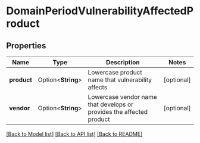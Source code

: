 # DomainPeriodVulnerabilityAffectedProduct

## Properties

Name | Type | Description | Notes
------------ | ------------- | ------------- | -------------
**product** | Option<**String**> | Lowercase product name that vulnerability affects | [optional]
**vendor** | Option<**String**> | Lowercase vendor name that develops or provides the affected product | [optional]

[[Back to Model list]](../README.md#documentation-for-models) [[Back to API list]](../README.md#documentation-for-api-endpoints) [[Back to README]](../README.md)


